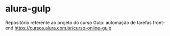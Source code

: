 # alura-gulp
Repositório referente ao projeto do curso Gulp: automação de tarefas front-end https://cursos.alura.com.br/curso-online-gulp

